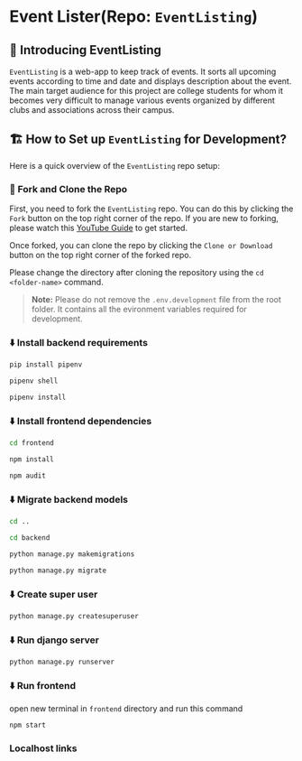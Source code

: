 # Event Lister(Repo: `EventListing`)

## 👋 Introducing EventListing

`EventListing` is a web-app to keep track of events. It sorts all upcoming events according to time and date and displays description about the event. The main target 
audience for this project are college students for whom it becomes very difficult to manage various events organized by different clubs and associations across their campus.   

## 🏗️ How to Set up `EventListing` for Development?

Here is a quick overview of the `EventListing` repo setup:

### 🍴 Fork and Clone the Repo 
First, you need to fork the `EventListing` repo. You can do this by clicking the `Fork` button on the top right corner of the repo. If you are new to forking, please watch this [YouTube Guide](https://www.youtube.com/watch?v=h8suY-Osn8Q) to get started.

Once forked, you can clone the repo by clicking the `Clone or Download` button on the top right corner of the forked repo.

Please change the directory after cloning the repository using the `cd <folder-name>` command.

>**Note:** Please do not remove the `.env.development` file from the root folder. It contains all the evironment variables required for development.

### ⬇️ Install backend requirements

```bash
pip install pipenv
```
```bash
pipenv shell
```
```bash
pipenv install
```

### ⬇️ Install frontend dependencies

```bash
cd frontend
```
```bash
npm install
```
```bash
npm audit
```

### ⬇️ Migrate backend models

```bash
cd ..
```
```bash
cd backend
```
```bash
python manage.py makemigrations
```
```bash
python manage.py migrate
```

### ⬇️ Create super user

```bash
python manage.py createsuperuser
```

### ⬇️ Run django server

```bash
python manage.py runserver
```

### ⬇️ Run frontend

open new terminal in `frontend` directory and run this command
```bash
npm start
```

### Localhost links

